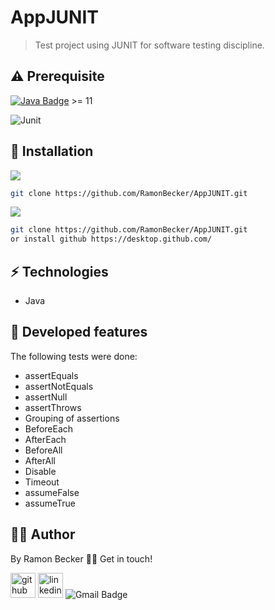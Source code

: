 # AppJUNIT
> Test project using JUNIT for software testing discipline.

## ⚠️ Prerequisite
[![Java Badge](https://img.shields.io/badge/Java-ED8B00?style=for-the-badge&logo=java&logoColor=white)](https://www.oracle.com/br/java/technologies/javase-downloads.html) >= 11 

![Junit](https://user-images.githubusercontent.com/44611131/114643122-74ed9500-9cab-11eb-9f2f-6b6419bfaa0b.png)

## :rocket: Installation

![](https://img.shields.io/badge/Linux-FCC624?style=for-the-badge&logo=linux&logoColor=black)

```sh
git clone https://github.com/RamonBecker/AppJUNIT.git
```

![](https://img.shields.io/badge/Windows-0078D6?style=for-the-badge&logo=windows&logoColor=white)


```sh
git clone https://github.com/RamonBecker/AppJUNIT.git
or install github https://desktop.github.com/ 

```

## :zap: Technologies	

- Java


## :memo: Developed features

The following tests were done:
- assertEquals
- assertNotEquals
- assertNull
- assertThrows
- Grouping of assertions
- BeforeEach
 - AfterEach
 - BeforeAll
 - AfterAll
 - Disable
 - Timeout
 - assumeFalse
 - assumeTrue 


## :technologist:	 Author

By Ramon Becker 👋🏽 Get in touch!



[<img src='https://cdn.jsdelivr.net/npm/simple-icons@3.0.1/icons/github.svg' alt='github' height='40'>](https://github.com/RamonBecker)  [<img src='https://cdn.jsdelivr.net/npm/simple-icons@3.0.1/icons/linkedin.svg' alt='linkedin' height='40'>](https://www.linkedin.com/in/https://www.linkedin.com/in/ramon-becker-da-silva-96b81b141//)
![Gmail Badge](https://img.shields.io/badge/-ramonbecker68@gmail.com-c14438?style=flat-square&logo=Gmail&logoColor=white&link=mailto:ramonbecker68@gmail.com)

